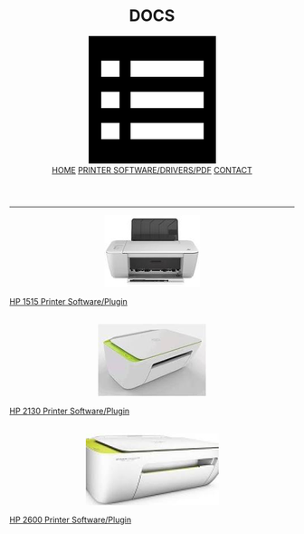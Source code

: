 <!DOCTYPE html>
<html lang="en">
<head>
  <meta charset="UTF-8">
  <meta name="viewport" content="width=device-width, initial-scale=1.0">
  <meta name="description" content="printer plugin, free pdf, free documentations"/>
  <link rel="stylesheet" href="index.css">
  <script src="index.js"></script>
  <title>DOCS</title>
</head>
<body>
  <header class="header">
    <h1>DOCS</h1>
    <div class="navi">
    <img src="download(1).png"/>
    <div class="nav">
      <a href="index.html">HOME</a>
      <a href="index.html">PRINTER SOFTWARE/DRIVERS/PDF</a>
      <a href="https://wa.me/07040335014">CONTACT</a>
    </div>
 </div>
  </header>
  
  <hr/>
  <div id="item">
    <div class="sale">
      <a href="https://www.freeprintersupport.com/hp-deskjet-1515-driver-download-ink-advantage-printer/">
      <center>
      <img id="sale" src="download-2.jpg"/>
      </center>
      <p class="description">HP 1515 Printer Software/Plugin</p>
      </a>
    </div>
    <br/>
 <div class="sale">
     <a href="https://support.hp.com/us-en/drivers/selfservice/hp-deskjet-2130-all-in-one-printer-series/7174550/model/7174551">
      <center>
      <img id="sale" src="download-3.jpg"/>
      </center>
      <p class="description">HP 2130 Printer Software/Plugin</p>
      </a>
    </div>
    <br/>
 <div class="sale">
     <a href="https://drive.google.com/file/d/1gSsVdmUE2wzd5S2G6A_mAZhYLHVy774O/view?usp=drivesdk 
" target="_parent">
      <center>
      <img id="sale" src="download-4.jpg"/>
      </center>
      <p class="description">HP 2600 Printer Software/Plugin</p>
      </a>
    </div>
  </div>
</body>
</html>
